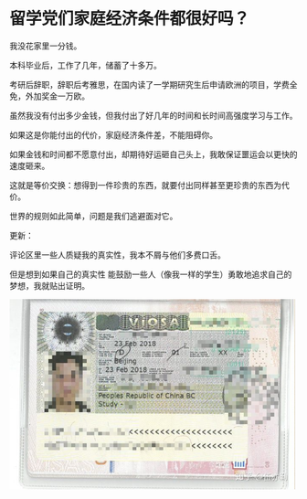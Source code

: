 # 留学党们家庭经济条件都很好吗？

我没花家里一分钱。

本科毕业后，工作了几年，储蓄了十多万。

考研后辞职，辞职后考雅思，在国内读了一学期研究生后申请欧洲的项目，学费全免，外加奖金一万欧。



虽然我没有付出多少金钱，但我付出了好几年的时间和长时间高强度学习与工作。

如果这是你能付出的代价，家庭经济条件差，不能阻碍你。

如果金钱和时间都不愿意付出，却期待好运砸自己头上，我敢保证噩运会以更快的速度砸来。



这就是等价交换：想得到一件珍贵的东西，就要付出同样甚至更珍贵的东西为代价。

世界的规则如此简单，问题是我们逃避面对它。



更新：

评论区里一些人质疑我的真实性，我本不屑与他们多费口舌。

但是想到如果自己的真实性 能鼓励一些人（像我一样的学生）勇敢地追求自己的梦想，我就贴出证明。

<img src="5.2.1.jpg" width="500"/>
